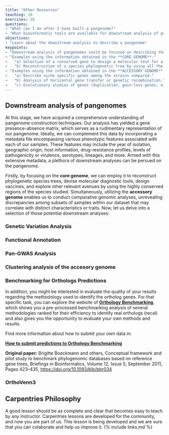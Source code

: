 ```yaml
---
title: "Other Resources"
teaching: 10
exercises: 10
questions:
- "What can I do after I have built a pangenome?"
- "What bioinformatic tools are available for downstream analysis of pangenomes?"
objectives:
- "Learn about the downstream analysis to describe a pangenome"
keypoints:
- "Downstream analysis of pangenomes could be focused on describing the core or the accessory genome of the organism studied."
- "Examples using the information obtained in the **CORE GENOME**:" 
-   "a) Selection of a conserved gene to design a molecular test for a diagnostic tool or a vaccine."
-   "b) Reconstruction of a species phylogenetic tree by using all the core genes."
- "Examples using the information obtained in the **ACCESSORY GENOME**:"
-   "a) Describe niche specific genes among the strains compared."
-   "b) Analysis of horizontal gene transfer or genetic recombination."
-   "c) Evolutionary studies of genes (duplication, gain-loss genes, etc.)."
---
```

## Downstream analysis of pangenomes

At this stage, we have acquired a comprehensive understanding of pangenome construction techniques. Our analysis has yielded a gene presence-absence matrix, which serves as a rudimentary representation of our pangenome. Ideally, we can complement this data by incorporating a metadata file encompassing various phenotypic features associated with each of our samples. These features may include the year of isolation, geographic origin, host information, drug-resistance profiles, levels of pathogenicity or virulence, serotypes, lineages, and more. Armed with this extensive metadata, a plethora of downstream analyses can be persued on the pangenome. 

Firstly, by focusing on the **core genome**, we can employ it to reconstruct phylogenetic species trees, devise molecular diagnostic tools, design vaccines, and explore other relevant avenues by using the highly conserved regions of the species studied. Simultaneously, utilizing the **accessory genome** enables us to conduct comparative genomic analyses, unrevealing discrepancies among subsets of samples within our dataset that may correlate with distinct characteristics or traits. Now, let us delve into a selection of those potential downstream analyses: 

### Genetic Variation Analysis


### Functional Annotation

### Pan-GWAS Analysis

### Clustering analysis of the accesory genome

### Benchmarking for Orthologs Predictions

In addition, you might be interested in evaluate the quality of your results regarding the methodology used to identify the ortholog genes. For that specific task, you can explore the website of [**Orthology Benchmarking**](https://orthology.benchmarkservice.org/), which shows you a pre-processed benchmarking analysis of several methodologies ranked for their efficiency to identify real orthologs (recal) and also gives you the opportunity to evaluate your own methods and results. 

Find more information about how to submit your own data in:

[**How to submit predictions to Orthology Benchmarking**](https://orthology.benchmarkservice.org/proxy/doc#submit)

**Original paper:**
Brigitte Boeckmann and others, Conceptual framework and pilot study to benchmark phylogenomic databases based on reference gene trees, Briefings in Bioinformatics, Volume 12, Issue 5, September 2011, Pages 423–435, https://doi.org/10.1093/bib/bbr034


### OrthoVenn3



## Carpentries Philosophy
A good lesson should be as complete and clear that becomes easy to teach by any instructor. 
Carpentries lessons are developed for the community, and now you are part of us. 
This lesson is being developed and we are sure that you can colaborate and help us improve it.
{% include links.md %}
